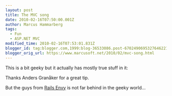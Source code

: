 ```yaml
---
layout: post
title: The MVC song
date: 2010-02-16T07:50:00.001Z
author: Marcus Hammarberg
tags:
  - Fun
  - ASP.NET MVC
modified_time: 2010-02-16T07:53:01.831Z
blogger_id: tag:blogger.com,1999:blog-36533086.post-6702490695327646221
blogger_orig_url: https://www.marcusoft.net/2010/02/mvc-song.html
---
```


This is a bit geeky but it actually has mostly true stuff in it:

Thanks Anders Granåker for a great tip.

But the guys from <a href="http://railsenvy.com/" target="_blank">Rails Envy</a> is not far behind in the geeky world…
